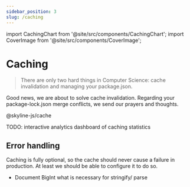 ```yaml
---
sidebar_position: 3
slug: /caching
---
```


import CachingChart from '@site/src/components/CachingChart';
import CoverImage from '@site/src/components/CoverImage';

# Caching

> There are only two hard things in Computer Science: cache invalidation and managing your package.json.

Good news, we are about to solve cache invalidation. Regarding your package-lock.json merge conflicts, we send our prayers and thoughts.

<!-- Prayers and thoughts to your package-lock.json merge conflicts though. -->

@skyline-js/cache

TODO: interactive analytics dashboard of caching statistics
<CachingChart></CachingChart>

## Error handling

Caching is fully optional, so the cache should never cause a failure in production. At least we should be able to configure it to do so.

- Document BigInt what is necessary for stringify/ parse
